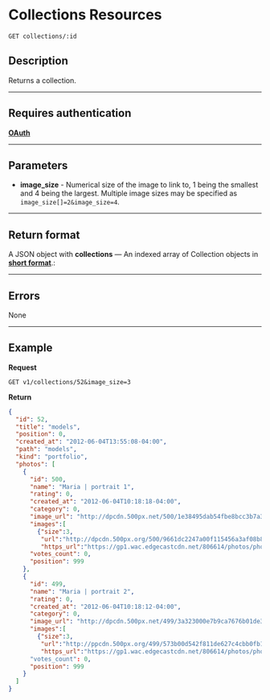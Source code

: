 # Collections Resources

    GET collections/:id

## Description
Returns a collection.

***

## Requires authentication
 **[OAuth][]**

***

## Parameters

- **image_size** - Numerical size of the image to link to, 1 being the smallest and 4 being the largest. Multiple image sizes may be specified as ```image_size[]=2&image_size=4```.

***

## Return format
A JSON object with **collections** — An indexed array of Collection objects in **[short format][]**.:

***

## Errors
None

***

## Example
**Request**

    GET v1/collections/52&image_size=3

**Return**
``` json
{
  "id": 52,
  "title": "models",
  "position": 0,
  "created_at": "2012-06-04T13:55:08-04:00",
  "path": "models",
  "kind": "portfolio",
  "photos": [
    {
      "id": 500,
      "name": "Maria | portrait 1",
      "rating": 0,
      "created_at": "2012-06-04T10:18:18-04:00",
      "category": 0,
      "image_url": "http://dpcdn.500px.net/500/1e38495dab54fbe8bcc3b7a3679ee8f52e34cc8f/4.jpg",
	  "images":[
	    {"size":3,
		 "url":"http://dpcdn.500px.org/500/9661dc2247a00f115456a3af08b804cb61d493cd/3.jpg?v=0",
		 "https_url":"https://gp1.wac.edgecastcdn.net/806614/photos/photos.500px.net/500/9661dc2247a00f115456a3af08b804cb61d493cd/3.jpg?v=0"}],
      "votes_count": 0,
      "position": 999
    },
    {
      "id": 499,
      "name": "Maria | portrait 2",
      "rating": 0,
      "created_at": "2012-06-04T10:18:12-04:00",
      "category": 0,
      "image_url": "http://dpcdn.500px.net/499/3a323000e7b9ca7676b01de3916543c479e636f0/4.jpg",
	  "images":[
	    {"size":3,
		 "url":"http://ppcdn.500px.org/499/573b00d542f811de627c4cbb0fb1c1c09b76e729/3.jpg?v=0",
		 "https_url":"https://gp1.wac.edgecastcdn.net/806614/photos/photos.500px.net/499/573b00d542f811de627c4cbb0fb1c1c09b76e729/3.jpg?v=0"}]
      "votes_count": 0,
      "position": 999
    }
  ]
}
```

[OAuth]: https://github.com/500px/api-documentation/tree/master/authentication
[short format]: https://github.com/500px/api-documentation/blob/master/basics/formats_and_terms.md#short-format-1
